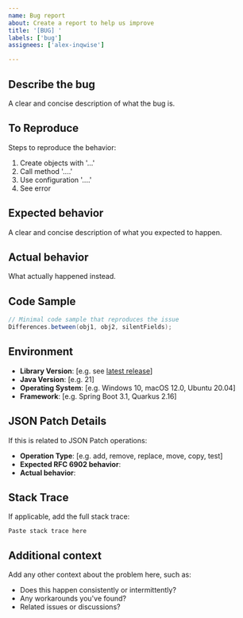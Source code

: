 ```yaml
---
name: Bug report
about: Create a report to help us improve
title: '[BUG] '
labels: ['bug']
assignees: ['alex-inqwise']

---
```


## Describe the bug
A clear and concise description of what the bug is.

## To Reproduce
Steps to reproduce the behavior:
1. Create objects with '...'
2. Call method '....'
3. Use configuration '....'
4. See error

## Expected behavior
A clear and concise description of what you expected to happen.

## Actual behavior
What actually happened instead.

## Code Sample
```java
// Minimal code sample that reproduces the issue
Differences.between(obj1, obj2, silentFields);
```

## Environment
- **Library Version**: [e.g. see [latest release](https://github.com/inqwise/inqwise-difference/releases/latest)]
- **Java Version**: [e.g. 21]
- **Operating System**: [e.g. Windows 10, macOS 12.0, Ubuntu 20.04]
- **Framework**: [e.g. Spring Boot 3.1, Quarkus 2.16]

## JSON Patch Details
If this is related to JSON Patch operations:
- **Operation Type**: [e.g. add, remove, replace, move, copy, test]
- **Expected RFC 6902 behavior**: 
- **Actual behavior**: 

## Stack Trace
If applicable, add the full stack trace:
```
Paste stack trace here
```

## Additional context
Add any other context about the problem here, such as:
- Does this happen consistently or intermittently?
- Any workarounds you've found?
- Related issues or discussions?